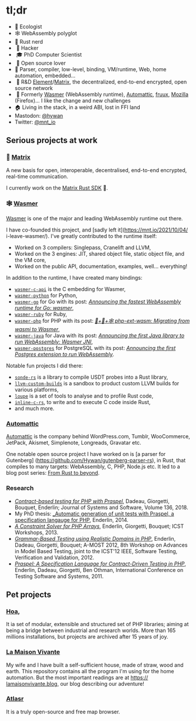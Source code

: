 # tl;dr

- 🌱 Ecologist 
- 🕸 WebAssembly polyglot 
- 🦀 Rust nerd
-  👾 Hacker
-  🎓 PhD Computer Scientist
-  🤲 Open source lover 
- 🙈 Parser, compiler, low-level, binding, VM/runtime, Web, home automation, embedded…
-  🚀 R&D [Element](https://element.io/)/[Matrix](https://matrix.org/), the decentralized, end-to-end encrypted, open source network
-  📜 Formerly [Wasmer](https://github.com/wasmerio) (WebAssembly runtime), [Automattic](https://github.com/automattic), [fruux](https://fruux.com/), [Mozilla](https://mozilla.org) (Firefox)… I like the change and new challenges
- 🏠 Living in the stack, in a weird ABI, lost in FFI land
- Mastodon: <a rel="me" href="https://fosstodon.org/@hywan">@hywan</a>
- Twitter: [@mnt_io](https://twitter.com)

## Serious projects at work

### 💬 [Matrix](https://github.com/matrix-org)

A new basis for open, interoperable, decentralised, end-to-end encrypted, real-time communication.

I currently work on the [Matrix Rust SDK](https://github.com/matrix-org/matrix-rust-sdk) 🦀.

### 🕸 [Wasmer](https://github.com/wasmerio)

[Wasmer](https://github.com/wasmerio/wasmer) is one of the major and leading WebAssembly runtime out there.

I have co-founded this project, and [sadly left it](https://mnt.io/2021/10/04/
i-leave-wasmer/). I've greatly contributed to the runtime itself:

* Worked on 3 compilers: Singlepass, Cranelift and LLVM,
* Worked on the 3 engines: JIT, shared object file, static object file, and the VM core,
* Worked on the public API, documentation, examples, well… everything!

In addition to the runtime, I have created many bindings:

* [`wasmer-c-api`](https://github.com/wasmerio/wasmer/tree/master/lib/c-api) is the C embedding for Wasmer,
* [`wasmer-python`](https://github.com/wasmerio/wasmer-python) for Python,
* [`wasmer-go`](https://github.com/wasmerio/wasmer-go/) for Go with its post: _[Announcing the fastest WebAssembly runtime for Go: wasmer](https://mnt.io/2019/05/29/announcing-the-fastest-webassembly-runtime-for-go-wasmer/)_,
* [`wasmer-ruby`](https://github.com/wasmerio/wasmer-ruby/) for Ruby,
* [`wasmer-php`](https://github.com/wasmerio/wasmer-php) for PHP with its post: _[🐘+🦀+🕸 php-ext-wasm: Migrating from wasmi to Wasmer](https://mnt.io/2019/04/03/%f0%9f%90%98%f0%9f%a6%80%f0%9f%95%b8-php-ext-wasm-migrating-from-wasmi-to-wasmer/)_,
* [`wasmer-java`](https://github.com/wasmerio/wasmer-java) for Java with its post: _[Announcing the first Java library to run WebAssembly: Wasmer JNI](https://mnt.io/2020/05/13/announcing-the-first-java-library-to-run-webassembly-wasmer-jni/)_,
* [`wasmer-postgres`](https://github.com/wasmerio/wasmer-postgres) for PostgreSQL with its post: _[Announcing the first Postgres extension to run WebAssembly](https://mnt.io/2019/08/29/announcing-the-first-postgres-extension-to-run-webassembly/)_.

Notable fun projects I did there:

* [`sonde-rs`](https://github.com/wasmerio/sonde-rs) is a library to compile USDT probes into a Rust library,
* [`llvm-custom-builds`](https://github.com/wasmerio/llvm-custom-builds) is a sandbox to product custom LLVM builds for various platforms,
* [`loupe`](https://github.com/wasmerio/loupe) is a set of tools to analyse and to profile Rust code,
* [`inline-c-rs`](https://github.com/Hywan/inline-c-rs/), to write and to execute C code inside Rust,
* and much more.

### [Automattic](https://github.com/automattic)

[Automattic](https://automattic.com) is the company behind WordPress.com,
Tumblr, WooCommerce, JetPack, Akismet, Simplenote, Longreads, Gravatar etc.

One notable open source project I have worked on is [a parser for Gutenberg]
(https://github.com/Hywan/gutenberg-parser-rs), in Rust, that compiles to many
targets: WebAssembly, C, PHP, Node.js etc. It led to a blog post series: [From
Rust to beyond](https://mnt.io/2018/08/21/from-rust-to-beyond-prelude/).

### Research

* [_Contract-based testing for PHP with Praspel_](https://doi.org/10.1016/j.jss.2017.06.017),
  Dadeau, Giorgetti, Bouquet, Enderlin; Journal of Systems and Software, Volume 136, 2018.
* My PhD thesis: [_Automatic generation of unit tests with Praspel, a specification langauge for PHP](https://hal.inria.fr/tel-01093355v2/document),
  Enderlin, 2014.
* [_A Constraint Solver for PHP Arrays_](https://hal.archives-ouvertes.fr/hal-00935308/document),
  Enderlin, Giorgetti, Bouquet; ICST Workshops, 2013.
* [_Grammar-Based Testing using Realistic Domains in PHP_](https://hal.archives-ouvertes.fr/hal-00931662/document),
  Enderlin, Dadeau, Giorgetti, Bouquet; A-MOST 2012, 8th Workshop on
  Advances in Model Based Testing, joint to the ICST'12 IEEE, Software Testing,
  Verification and Validation, 2012.
* [_Praspel: A Specification Language for Contract-Driven Testing in PHP_](https://link.springer.com/content/pdf/10.1007/978-3-642-24580-0_6.pdf),
  Enderlin, Dadeau, Giorgetti, Ben Othman, International Conference on Testing Software and Systems, 2011.

## Pet projects

### [Hoa](https://github.com/hoaproject),

It ia set of modular, extensible and structured set of PHP libraries; aiming at
being a bridge between industrial and research worlds. More than 165 millions
installations, but projects are archived after 15 years of joy.

### [La Maison Vivante](https://github.com/Hywan/LaMaisonVivante)

My wife and I have built a self-sufficient house, made of straw, wood
and earth. This repository contains all the program I'm using for
the home automation. But the most important readings are at
[https:// lamaisonvivante.blog](https://lamaisonvivante.blog), our blog describing our
adventure!

### [Atlasr](https://github.com/atlasr-org/atlasr)

It is a truly open-source and free map browser.
